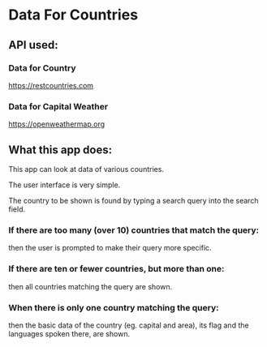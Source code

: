 # Data For Countries

## API used:

### Data for Country
https://restcountries.com
### Data for Capital Weather
https://openweathermap.org

## What this app does:

This app can look at data of various countries.

The user interface is very simple. 

The country to be shown is found by typing a search query into the search field.

### If there are too many (over 10) countries that match the query:
then the user is prompted to make their query more specific.

### If there are ten or fewer countries, but more than one:
then all countries matching the query are shown. 

### When there is only one country matching the query:
then the basic data of the country (eg. capital and area), its flag and the languages spoken there, are shown.

